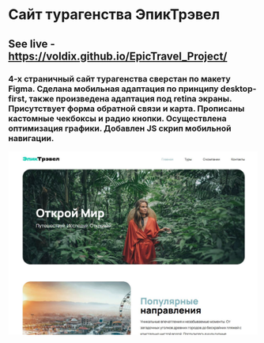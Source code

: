 # Сайт турагенства ЭпикТрэвел
## See live - https://voldix.github.io/EpicTravel_Project/
### 4-x страничный сайт турагенства сверстан по макету Figma. Сделана мобильная адаптация по принципу desktop-first, также произведена адаптация под retina экраны. Присутствует форма обратной связи и карта. Прописаны кастомные чекбоксы и радио кнопки. Осуществлена оптимизация графики. Добавлен JS скрип мобильной навигации.
![App Screenshot](/img/project_img.JPG)
